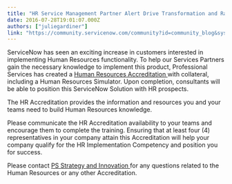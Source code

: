 ```yaml
---
title: "HR Service Management Partner Alert Drive Transformation and Rapid Time to Value"
date: 2016-07-28T19:01:07.000Z
authors: ["juliegardiner"]
link: "https://community.servicenow.com/community?id=community_blog&sys_id=c2edaee9dbd0dbc01dcaf3231f961939"
---
```

<p>ServiceNow has seen an exciting increase in customers interested in implementing Human Resources functionality. To help our Services Partners gain the necessary knowledge to implement this product, Professional Services has created a <a title="ervicenow.sabacloud.com/Saba/Web_spf/NA1PRD0015/common/learningeventdetail/curra000000000002900?elqmid=16149&elqcid=282407&elqcamp=&utm_campaign=edm3-PTR-HRSM-27JUL16-Global&utm_medium=email&utm_source=Eloqua&elqTrackId=D15C81D8187A30D7E657CF96B957C621&elq=20807220f89947678286f13197c02dd5&elqaid=16149&elqat=1&elqCampaignId=" href="https://servicenow.sabacloud.com/Saba/Web_spf/NA1PRD0015/common/learningeventdetail/curra000000000002900?elqmid=16149&amp;elqcid=282407&amp;elqcamp=&amp;utm_campaign=edm3-PTR-HRSM-27JUL16-Global&amp;utm_medium=email&amp;utm_source=Eloqua&amp;elqTrackId=D15C81D8187A30D7E657CF96B957C621&amp;elq=20807220f89947678286f13197c02dd5&amp;elqaid=16149&amp;elqat=1&amp;elqCampaignId=">Human Resources Accreditation </a>with collateral, including a Human Resources Simulator. Upon completion, consultants will be able to position this ServiceNow Solution with HR prospects.</p><p></p><p>The HR Accreditation provides the information and resources you and your teams need to build Human Resources knowledge.</p><p></p><p>Please communicate the HR Accreditation availability to your teams and encourage them to complete the training. Ensuring that at least four (4) representatives in your company attain this Accreditation will help your company qualify for the HR Implementation Competency and position you for success.</p><p></p><p>Please contact <a title="strategyandInnovation@servicenow.com" href="mailto:PSstrategyandInnovation@servicenow.com">PS Strategy and Innovation </a>for any questions related to the Human Resources or any other Accreditation.</p>